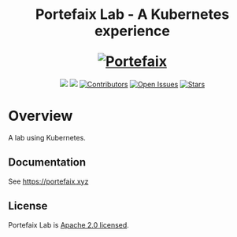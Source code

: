 <h1 align="center">
  <p align="center">Portefaix Lab - A Kubernetes experience</p>
  <a href="https://portefaix.xyz"><img src="https://portefaix.xyz/img/logo.svg" alt="Portefaix"></a>
</h1>

<div align="center">
  <a href="https://github.com/nlamirault/portefaix-lab/actions" alt="Build"><img src="https://github.com/nlamirault/portefaix-lab/workflows/Publish%20docs%20via%20GitHub%20Pages/badge.svg" /></a>
  <a href="https://kubernetes.io/" alt="k8s"><img src="https://img.shields.io/badge/k8s-v1.19.3-orange" /></a>
  <a href="https://github.com/nlamirault/portefaix-lab/graphs/contributors"><img src="https://img.shields.io/github/contributors/nlamirault/portefaix-lab.svg" alt="Contributors"></a>
  <a href="https://github.com/nlamirault/portefaix-lab/issues"><img src="https://img.shields.io/github/issues-raw/nlamirault/portefaix-lab.svg" alt="Open Issues"></a>
  <a href="https://github.com/nlamirault/portefaix-lab"><img src="https://img.shields.io/github/stars/nlamirault/portefaix-lab?style=social.svg" alt="Stars"></a>
</div>

# Overview

A lab using Kubernetes.

## Documentation

See https://portefaix.xyz

## License

Portefaix Lab is [Apache 2.0 licensed](./LICENSE).